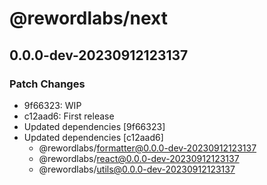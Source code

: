 # @rewordlabs/next

## 0.0.0-dev-20230912123137

### Patch Changes

- 9f66323: WIP
- c12aad6: First release
- Updated dependencies [9f66323]
- Updated dependencies [c12aad6]
  - @rewordlabs/formatter@0.0.0-dev-20230912123137
  - @rewordlabs/react@0.0.0-dev-20230912123137
  - @rewordlabs/utils@0.0.0-dev-20230912123137
